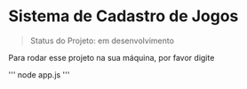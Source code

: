 <h1>Sistema de Cadastro de Jogos</h1>

>Status do Projeto: em desenvolvimento

Para rodar esse projeto na sua máquina, por favor digite

'''
node app.js
'''
